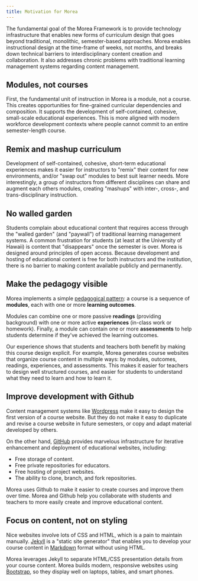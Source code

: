 ```yaml
---
title: Motivation for Morea
---
```


The fundamental goal of the Morea Framework is to provide technology infrastructure that enables new forms of curriculum design that goes beyond traditional, monolithic, semester-based approaches. Morea enables instructional design at the time-frame of weeks, not months, and breaks down technical barriers to interdisciplinary content creation and collaboration. It also addresses chronic problems with traditional learning management systems regarding content management.

## Modules, not courses

First, the fundamental unit of instruction in Morea is a module, not a course. This creates opportunities for fine-grained curricular dependencies and composition. It supports the development of self-contained, cohesive, small-scale educational experiences. This is more aligned with modern workforce development contexts where people cannot commit to an entire semester-length course.

## Remix and mashup curriculum

Development of self-contained, cohesive, short-term educational experiences makes it easier for instructors to "remix" their content for new environments, and/or "swap out" modules to best suit learner needs.  More interestingly, a group of instructors from different disciplines can share and augment each others modules, creating "mashups"  with inter-, cross-, and trans-disciplinary instruction.

## No walled garden

Students complain about educational content that requires access through the "walled garden" (and "paywall") of traditional learning management systems. A common frustration for students (at least at the University of Hawaii) is content that "disappears" once the semester is over. Morea is designed around principles of open access. Because development and hosting of educational content is free for both instructors and the institution, there is no barrier to making content available publicly and permanently.

## Make the pedagogy visible

Morea implements a simple [pedagogical pattern](http://en.wikipedia.org/wiki/Pedagogical_patterns): a course is a sequence of **modules**, each with one or more **learning outcomes**.

Modules can combine one or more passive **readings** (providing background) with one or more active **experiences** (in-class work or homework). Finally, a module can contain one or more **assessments** to help students determine if they've achieved the learning outcomes.

Our experience shows that students and teachers both benefit by making this course design explicit. For example, Morea generates course websites that organize course content in multiple ways: by modules, outcomes, readings, experiences, and assessments. This makes it easier for teachers to design well structured courses, and easier for students to understand what they need to learn and how to learn it.

## Improve development with Github

Content management systems like [Wordpress](http://wordpress.com) make it easy to design the first version of a course website.  But they do not make it easy to duplicate and revise a course website in future semesters, or copy and adapt material developed by others.

On the other hand, [GitHub](http://github.com) provides marvelous infrastructure for iterative enhancement and deployment of educational websites, including:

* Free storage of content.
* Free private repositories for educators.
* Free hosting of project websites.
* The ability to clone, branch, and fork repositories.

Morea uses Github to make it easier to create courses and improve them over time. Morea and Github help you collaborate with students and teachers to more easily create and improve educational content.

## Focus on content, not on styling

Nice websites involve lots of CSS and HTML, which is a pain to maintain manually. [Jekyll](http://jekyllrb.com/) is a "static site generator" that enables you to develop your course content in [Markdown](http://daringfireball.net/projects/markdown/) format without using HTML.

Morea leverages Jekyll to separate HTML/CSS presentation details from your course content. Morea builds modern, responsive websites using [Bootstrap](http://getbootstrap.com/), so they display well on laptops, tables, and smart phones.
